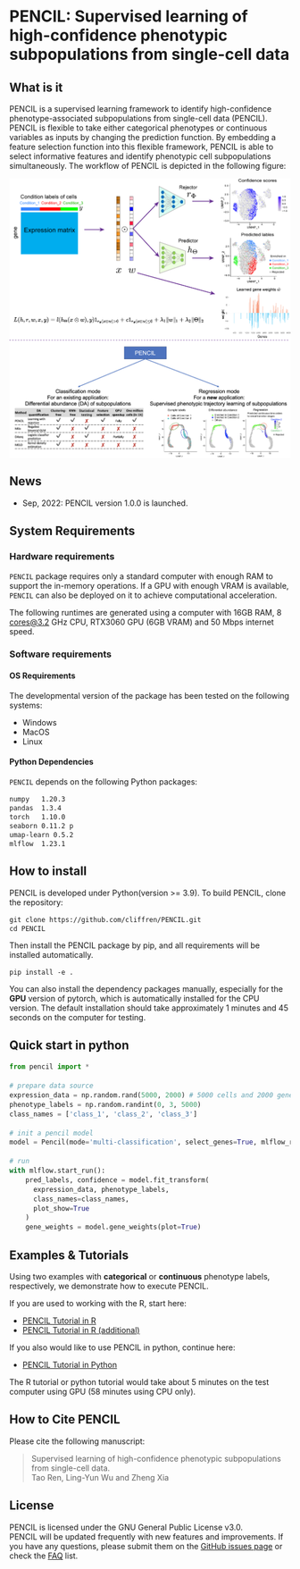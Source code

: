 # PENCIL: Supervised learning of high-confidence phenotypic subpopulations from single-cell data

## What is it

PENCIL is a supervised learning framework to identify high-confidence phenotype-associated subpopulations from single-cell data (PENCIL). PENCIL is flexible to take either categorical phenotypes or continuous variables as inputs by changing the prediction function. By embedding a feature selection function into this flexible framework, PENCIL is able to select informative features and identify phenotypic cell subpopulations simultaneously. The workflow of PENCIL is depicted in the following figure:

<p align="center">
  <img src="./pics/PENCIL_overview_v3.png" width = "1000" alt="method" align=center />
</p>

## News 
* Sep, 2022: PENCIL version 1.0.0 is launched.

## System Requirements
### Hardware requirements
`PENCIL` package requires only a standard computer with enough RAM to support the in-memory operations. If a GPU with enough VRAM is available, `PENCIL` can also be deployed on it to achieve computational acceleration.

The following runtimes are generated using a computer with 16GB RAM, 8 cores@3.2 GHz CPU, RTX3060 GPU (6GB VRAM) and 50 Mbps internet speed.

### Software requirements
#### OS Requirements
The developmental version of the package has been tested on the following systems:
+ Windows
+ MacOS
+ Linux 
  
#### Python Dependencies
`PENCIL` depends on the following Python packages:

    numpy	1.20.3
    pandas	1.3.4
    torch	1.10.0 
    seaborn	0.11.2 p
    umap-learn 0.5.2 
    mlflow	1.23.1

## How to install
PENCIL is developed under Python(version >= 3.9). To build PENCIL, clone the repository:

    git clone https://github.com/cliffren/PENCIL.git
    cd PENCIL

Then install the PENCIL package by pip, and all requirements will be installed automatically.

    pip install -e .
You can also install the dependency packages manually, especially for the **GPU** version of pytorch, which is automatically installed for the CPU version. The default installation should take approximately 1 minutes and 45 seconds on the computer for testing.

## Quick start in python
```python
from pencil import *

# prepare data source
expression_data = np.random.rand(5000, 2000) # 5000 cells and 2000 genes.
phenotype_labels = np.random.randint(0, 3, 5000)
class_names = ['class_1', 'class_2', 'class_3']

# init a pencil model
model = Pencil(mode='multi-classification', select_genes=True, mlflow_record=True)

# run
with mlflow.start_run():
    pred_labels, confidence = model.fit_transform(
      expression_data, phenotype_labels,
      class_names=class_names,
      plot_show=True
    )
    gene_weights = model.gene_weights(plot=True)
```

## Examples & Tutorials
Using two examples with **categorical** or **continuous** phenotype labels, respectively, we demonstrate how to execute PENCIL. <br>

If you are used to working with the R, start here:
+ [PENCIL Tutorial in R](https://cliffren.github.io/PENCIL/examples/PENCIL_Tutorial_in_R.html)
+ [PENCIL Tutorial in R (additional)](https://cliffren.github.io/PENCIL/examples/PENCIL_Tutorial_in_R_additional.html)

If you also would like to use PENCIL in python, continue here:
+ [PENCIL Tutorial in Python](https://github.com/cliffren/PENCIL/blob/main/examples/PENCIL_Tutorial_in_Python.ipynb)

The R tutorial or python tutorial would take about 5 minutes on the test computer using GPU (58 minutes using CPU only). 

## How to Cite PENCIL
Please cite the following manuscript:
>Supervised learning of high-confidence phenotypic subpopulations from single-cell data. <br>
Tao Ren, Ling-Yun Wu and Zheng Xia


## License
PENCIL is licensed under the GNU General Public License v3.0. <br>
PENCIL will be updated frequently with new features and improvements. If you have any questions, please submit them on the [GitHub issues page](https://github.com/cliffren/PENCIL/issues) or check the [FAQ](https://cliffren.github.io/PENCIL/examples/FAQ/PENCIL_FAQ.html) list.


